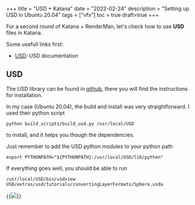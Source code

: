 +++
title = "USD + Katana"
date = "2022-02-24"
description = "Setting up USD in Ubuntu 20.04"
tags = ["vfx"]
toc = true
draft=true
+++

For a second round of Katana + RenderMan, let's check how to use **USD** files in Katana.

Some usefull links first:
- [USD](https://graphics.pixar.com/usd/release/index.html): USD documentation

## USD

The USD library can be found in [github](https://github.com/PixarAnimationStudios/USD), there you will find 
the instructions for installation. 

In my case (Ubuntu 20.04), the build and install was very straightforward. I used their python script

```shell
python build_scripts/build_usd.py /usr/local/USD
```
to install, and it helps you though the dependencies.

Just remember to add the USD python modules to your python path
```shell
export PYTHONPATH="${PYTHONPATH}:/usr/local/USD/lib/python"
```

If everything goes well, you should be able to run
```shell
/usr/local/USD/bin/usdview USD/extras/usd/tutorials/convertingLayerFormats/Sphere.usda
```

{{<image src="/img/posts/rendermankatana/ssh.png" position="center">}}



